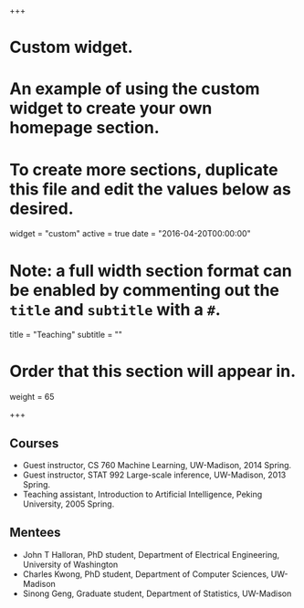+++
# Custom widget.
# An example of using the custom widget to create your own homepage section.
# To create more sections, duplicate this file and edit the values below as desired.
widget = "custom"
active = true
date = "2016-04-20T00:00:00"

# Note: a full width section format can be enabled by commenting out the `title` and `subtitle` with a `#`.
title = "Teaching"
subtitle = ""

# Order that this section will appear in.
weight = 65

+++

## Courses
- Guest instructor, CS 760 Machine Learning, UW-Madison, 2014 Spring.
- Guest instructor, STAT 992 Large-scale inference, UW-Madison, 2013 Spring.
- Teaching assistant, Introduction to Artificial Intelligence, Peking University, 2005 Spring.

## Mentees
- John T Halloran, PhD student, Department of Electrical Engineering, University of Washington 
- Charles Kwong, PhD student, Department of Computer Sciences, UW-Madison
- Sinong Geng, Graduate student, Department of Statistics, UW-Madison
